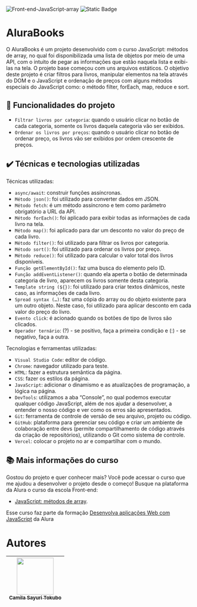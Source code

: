 ![Front-end-JavaScript-array](https://github.com/CamilaSah/alura-books/assets/128820692/4b7fa484-3fe2-4bde-adbe-95c17131e00a)
![Static Badge](https://img.shields.io/badge/Status-Conclu%C3%ADdo-%2391DCFF)

<h1>AluraBooks</h1>
O AluraBooks é um projeto desenvolvido com o curso JavaScript: métodos de array, no qual foi disponibilizada uma lista de objetos por meio de uma API, com o intuito de pegar as informações que estão naquela lista e exibi-las na tela. O projeto base começou com uns arquivos estáticos.
O objetivo deste projeto é criar filtros para livros, manipular elementos na tela através do DOM e o JavaScript e ordenação de preços com alguns métodos especiais do JavaScript como: o método filter, forEach, map, reduce e sort.

## :hammer: Funcionalidades do projeto
- `Filtrar livros por categoria`: quando o usuário clicar no botão de cada categoria, somente os livros daquela categoria vão ser exibidos.
- `Ordenar os livros por preços`: quando o usuário clicar no botão de ordenar preço, os livros vão ser exibidos por ordem crescente de preços.

## ✔️ Técnicas e tecnologias utilizadas

Técnicas utilizadas:
- ``async/await``: construir funções assíncronas.
- ``Método json()``: foi utilizado para converter dados em JSON.
- ``Método fetch``: é um método assíncrono e tem como parâmetro obrigatório a URL da API.
- ``Método forEach()``: foi aplicado para exibir todas as informações de cada livro na tela.
- ``Método map()``: foi aplicado para dar um desconto no valor do preço de cada livro.
- ``Método filter()``: foi utilizado para filtrar os livros por categoria.
- ``Método sort()``: foi utilizado para ordenar os livros por preço.
- ``Método reduce()``: foi utilizado para calcular o valor total dos livros disponíveis.
- ``Função getElementById()``: faz uma busca do elemento pelo ID.
- ``Função addEventListener()``: quando ela aperta o botão de determinada categoria de livro, aparecem os livros somente desta categoria.
- ``Template string (${})``: foi utilizado para criar textos dinâmicos, neste caso, as informações de cada livro.
- ``Spread syntax (…)``: faz uma cópia do array ou do objeto existente para um outro objeto. Neste caso, foi utilizado para aplicar desconto em cada valor do preço do livro.
- ``Evento click``: é acionado quando os botões de tipo de livros são clicados.
- ``Operador ternário``: (?) - se positivo, faça a primeira condição e (:) - se negativo, faça a outra.

Tecnologias e ferramentas utilizadas:
- ``Visual Studio Code``: editor de código.
- ``Chrome``: navegador utilizado para teste.
- ``HTML``: fazer a estrutura semântica da página.
- ``CSS``: fazer os estilos da página.
- ``JavaScript``: adicionar o dinamismo e as atualizações de programação, a lógica na página.
- ``DevTools``: utilizamos a aba “Console”, no qual podemos executar qualquer código JavaScript, além de nos ajudar a desenvolver, a entender o nosso código e ver como os erros são apresentados.
- ``Git``: ferramenta de controle de versão de seu arquivo, projeto ou código. 
- ``GitHub``: plataforma para gerenciar seu código e criar um ambiente de colaboração entre devs (permite compartilhamento de código através da criação de repositórios), utilizando o Git como sistema de controle.
- ``Vercel``: colocar o projeto no ar e compartilhar com o mundo.

## 📚 Mais informações do curso
Gostou do projeto e quer conhecer mais? Você pode acessar o curso que me ajudou a desenvolver o projeto desde o começo! 
Busque na plataforma da Alura o curso da escola Front-end:
- [JavaScript: métodos de array](https://cursos.alura.com.br/course/javascript-metodos-array).

Esse curso faz parte da formação [Desenvolva aplicações Web com JavaScript](https://cursos.alura.com.br/formacao-javascript-front-end) da Alura

# Autores

| <img src="https://github.com/CamilaSah/site-pessoal/assets/128820692/bed790ab-3722-4503-8fed-c786e774661b" width="100"><br>[<sub>Camila Sayuri Tokubo</sub>](https://www.linkedin.com/in/camila-tokubo/)|
| :---: |
